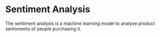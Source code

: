 
# Sentiment Analysis

The sentiment analysis is a machine learning model to analyse product sentoments of people purchasing it.

